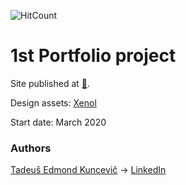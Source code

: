 ![HitCount](http://hits.dwyl.io/teklithuania/10-Portfolio.svg)


# 1st Portfolio project

Site published at [🎃](https://undefinedCudaCore.github.io/10-Portfolio/index.html).

Design assets: [Xenol](http://tuongnam.com.vn/xenol/)

Start date: March 2020

### Authors
[Tadeuš Edmond Kuncevič](https://github.com/undefinedCudaCore)
-> [LinkedIn](https://www.linkedin.com/in/tadeu%C5%A1-kuncevi%C4%8D-32576bbb/)
